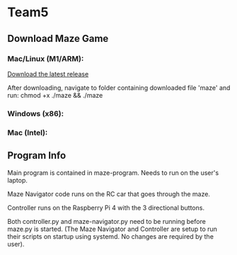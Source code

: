 # Team5
## Download Maze Game
### Mac/Linux (M1/ARM):
[Download the latest release](https://github.com/180D-FW-2024/Team5/releases/download/v1.0.0-beta/maze)

After downloading, navigate to folder containing downloaded file 'maze' and run: chmod +x ./maze && ./maze

### Windows (x86):

### Mac (Intel):



## Program Info
Main program is contained in maze-program. Needs to run on the user's laptop.

Maze Navigator code runs on the RC car that goes through the maze.

Controller runs on the Raspberry Pi 4 with the 3 directional buttons.

Both controller.py and maze-navigator.py need to be running before maze.py is started. (The Maze Navigator and Controller are setup to run their scripts on startup using systemd. No changes are required by the user).
